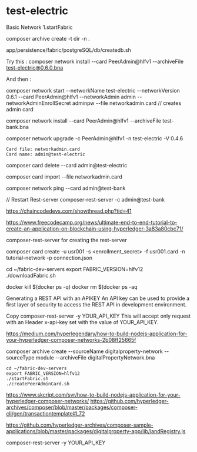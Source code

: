 # test-electric

Basic Network
1.startFabric

composer archive create -t dir -n .



app/persistence/fabric/postgreSQL/db/createdb.sh 


Try this :
composer network install --card PeerAdmin@hlfv1 --archiveFile test-electric@0.6.0.bna

And then :

composer network start --networkName test-electric --networkVersion 0.6.1 --card PeerAdmin@hlfv1 --networkAdmin admin --networkAdminEnrollSecret adminpw --file networkadmin.card
// creates admin card




composer network install --card PeerAdmin@hlfv1 --archiveFile test-bank.bna

composer network upgrade -c PeerAdmin@hlfv1 -n test-electric -V 0.4.6



	Card file: networkadmin.card
	Card name: admin@test-electric


composer card delete --card admin@test-electric

composer card import --file networkadmin.card

composer network ping --card admin@test-bank

// Restart Rest-server
composer-rest-server -c admin@test-bank 

https://chaincodedevs.com/showthread.php?tid=41

https://www.freecodecamp.org/news/ultimate-end-to-end-tutorial-to-create-an-application-on-blockchain-using-hyperledger-3a83a80cbc71/







composer-rest-server for creating the rest-server

composer card create -u usr001 -s <enrollment_secret> -f usr001.card -n tutorial-network -p connection.json

cd ~/fabric-dev-servers
export FABRIC_VERSION=hlfv12
./downloadFabric.sh




  docker kill $(docker ps -q)
    docker rm $(docker ps -aq




Generating a REST API with an APIKEY
An API key can be used to provide a first layer of security to access the REST API in development environment.

Copy
composer-rest-server -y YOUR_API_KEY
This will accept only request with an Header x-api-key set with the value of YOUR_API_KEY.


https://medium.com/hyperlegendary/how-to-build-nodejs-application-for-your-hyperledger-composer-networks-2b08ff25665f



composer archive create --sourceName digitalproperty-network --sourceType module --archiveFile digitalPropertyNetwork.bna



    cd ~/fabric-dev-servers
    export FABRIC_VERSION=hlfv12
    ./startFabric.sh
    ./createPeerAdminCard.sh

https://www.skcript.com/svr/how-to-build-nodejs-application-for-your-hyperledger-composer-networks/
https://github.com/hyperledger-archives/composer/blob/master/packages/composer-cli/gen/transactiontemplate#L72


https://github.com/hyperledger-archives/composer-sample-applications/blob/master/packages/digitalproperty-app/lib/landRegistry.js



composer-rest-server -y YOUR_API_KEY

